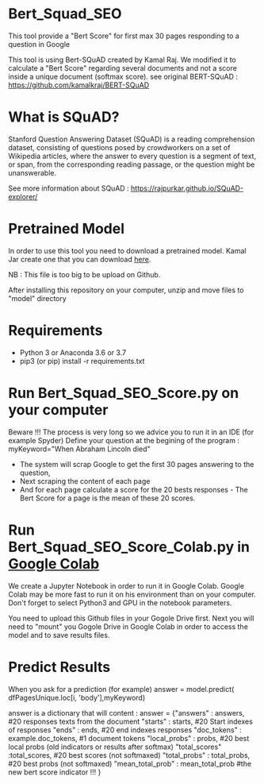 # Bert_Squad_SEO
This tool provide a "Bert Score" for first max 30 pages responding to a question in Google

This tool is using  Bert-SQuAD created by Kamal Raj. We modified  it to calculate a "Bert Score"
regarding several documents and not a score inside a unique document (softmax score).
see original BERT-SQuAD : https://github.com/kamalkraj/BERT-SQuAD

# What is SQuAD?

Stanford Question Answering Dataset (SQuAD) is a reading comprehension dataset, consisting of questions posed by crowdworkers on a set of Wikipedia articles, where the answer to every question is a segment of text, or span, from the corresponding reading passage, or the question might be unanswerable.

See more information about SQuAD :  https://rajpurkar.github.io/SQuAD-explorer/

# Pretrained Model

In order to use this tool you need to download a pretrained model.  Kamal Jar create one that you can download [here](https://www.dropbox.com/s/8jnulb2l4v7ikir/model.zip). 

NB : This file is too big to be upload on Github.

After installing this repository on your computer,  unzip and move files to "model" directory

# Requirements

* Python 3 or Anaconda 3.6 or 3.7
* pip3 (or pip) install -r requirements.txt

# Run Bert_Squad_SEO_Score.py on your computer 

Beware !!! The process is very long so we advice you to run it in an IDE (for example Spyder) 
Define your question at the begining of the program :
myKeyword="When Abraham Lincoln died"

* The system will scrap Google to get the first 30 pages answering to the question, 
* Next scraping the content of each page
* And for each page calculate a score for the 20 bests responses - The Bert Score for a page is the mean of these 20 scores.

# Run Bert_Squad_SEO_Score_Colab.py in [Google Colab](https://colab.research.google.com)

We create a Jupyter Notebook in order to run it in Google Colab.  Google Colab may be more fast to run it on his environment than on your computer. Don't forget to select Python3 and GPU in  the notebook parameters.

You need to upload this Github files in your Gogole Drive first.  Next you will need to "mount" you Gogole Drive in Google Colab in order to access the model and to save results files.

# Predict Results

When you ask for a prediction (for example)
answer = model.predict( dfPagesUnique.loc[i, 'body'],myKeyword)

answer is a dictionary that will content :
answer = {"answers" : answers,  #20 responses texts from  the document
               "starts" : starts,   #20 Start indexes of responses 
               "ends" : ends,    #20 end  indexes  responses
               "doc_tokens" : example.doc_tokens,  #1 document tokens
               "local_probs" : probs,  #20 best local probs (old indicators or results after softmax)
               "total_scores" :total_scores,   #20 best scores (not softmaxed)
               "total_probs" : total_probs,    #20 best probs  (not softmaxed)
               "mean_total_prob" : mean_total_prob  #the new bert score indicator !!!
             }













